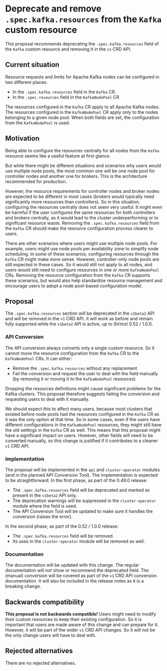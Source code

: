 # Deprecate and remove `.spec.kafka.resources` from the `Kafka` custom resource

This proposal recommends deprecating the `.spec.kafka.resources` field of the `Kafka` custom resource and removing it in the `v1` CRD API.

## Current situation

Resource requests and limits for Apache Kafka nodes can be configured in two different places:
* In the `.spec.kafka.resources` field in the `Kafka` CR.
* In the `.spec.resources` field in the `KafkaNodePool` CR

The resources configured in the `Kafka` CR apply to all Apache Kafka nodes.
The resources configured in the `KafkaNodePool` CR apply only to the nodes belonging to a given node pool.
When both fields are set, the configuration from the `KafkaNodePool` is used.

## Motivation

Being able to configure the resources centrally for all nodes from the `Kafka` resource seems like a useful feature at first glance.

But while there might be different situations and scenarios why users would use multiple node pools, the most common one will be one node pool for controller nodes and another one for brokers.
This is the architecture recommended for production.

However, the resource requirements for controller nodes and broker nodes are expected to be different in most cases (brokers would typically need significantly more resources than controllers).
So in this situation, configuring the resources centrally does not seem very useful.
It might even be harmful if the user configures the same resources for both controllers and brokers centrally, as it would lead to the cluster underperforming or to significant resource waste.
Removing the `.spec.kafka.resources` field from the `Kafka` CR should make the resource configuration process clearer to users.

There are other scenarios where users might use multiple node pools.
For example, users might use node pools per availability zone to simplify node scheduling.
In some of these scenarios, configuring resources through the `Kafka` CR might make more sense.
However, controller-only node pools are still expected in these cases.
So it would still not apply to all nodes, and users would still need to configure resources in one or more `KafkaNodePool` CRs.
Removing the resource configuration from the `Kafka` CR supports these scenarios, but would also help standardize resource management and encourage users to adopt a node pool–based configuration model.

## Proposal

The `.spec.kafka.resources` section will be deprecated in the `v1beta2` API and will be removed in the `v1` CRD API.
It will work as before and remain fully supported while the `v1beta2` API is active, up to Strimzi 0.52 / 1.0.0.

### API Conversion

The API conversion always converts only a single custom resource.
So it cannot move the resource configuration from the `Kafka` CR to the `KafkaNodePool` CRs.
It can either:
* Remove the `.spec.kafka.resources` without any replacement
* Fail the conversion and request the user to deal with the field manually (by removing it or moving it to the `KafkaNodePool` resources)

Dropping the resources definitions might cause significant problems for the Kafka clusters.
This proposal therefore suggests failing the conversion and requesting users to deal with it manually.

We should expect this to affect many users, because most clusters that existed before node pools had the resources configured in the `Kafka` CR as it was the only option at that time.
So in some cases, even if the users have different configurations in the `KafkaNodePool` resources, they might still have the old settings in the `Kafka` CR as well.
This means that this proposal might have a significant impact on users.
However, other fields will need to be converted manually, so this change is justified if it contributes to a cleaner `v1` CRD API.

### Implementation

The proposal will be implemented in the `api` and `cluster-operator` modules (and in the planned API Conversion Tool).
The implementation is expected to be straightforward.
In the first phase, as part of the 0.49.0 release:
* The `.spec.kafka.resources` field will be deprecated and marked as present in the `v1beta2` API only.
* The deprecation warnings will be suppressed in the `cluster-operator` module where the field is used.
* The API Conversion Tool will be updated to make sure it handles the conversion (raises the error).

In the second phase, as part of the 0.52 / 1.0.0 release:
* The `.spec.kafka.resources` field will be removed.
* Its uses in the `cluster-operator` module will be removed as well.

### Documentation

The documentation will be updated with this change.
The regular documentation will not show or recommend the deprecated field.
The (manual) conversion will be covered as part of the `v1` CRD API conversion documentation.
It will also be included in the release notes as it is a breaking change.

## Backwards compatibility

**This proposal is not backwards compatible!**
Users might need to modify their custom resources to keep their existing configuration.
So it is important that users are made aware of this change and can prepare for it.
However, it will be part of the wider `v1` CRD API changes.
So it will not be the only change users will have to deal with.

## Rejected alternatives

There are no rejected alternatives.
